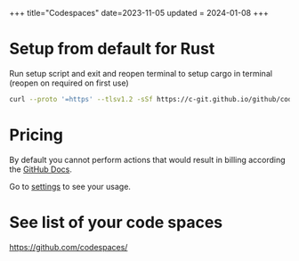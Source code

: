 +++
title="Codespaces"
date=2023-11-05
updated = 2024-01-08
+++

# Setup from default for Rust

Run setup script and exit and reopen terminal to setup cargo in terminal (reopen on required on first use)

```sh
curl --proto '=https' --tlsv1.2 -sSf https://c-git.github.io/github/codespaces/setup.sh | sh
```

# Pricing

By default you cannot perform actions that would result in billing according the [GitHub Docs](https://docs.github.com/en/codespaces/overview#billing-for-codespaces).

Go to [settings](https://github.com/settings/billing/summary) to see your usage.

# See list of your code spaces

<https://github.com/codespaces/>
